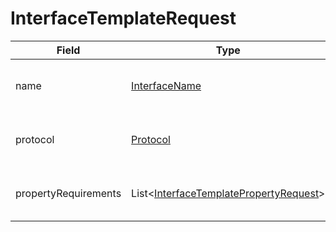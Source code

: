 #  InterfaceTemplateRequest

Field | Type | Mandatory | Description
--- | --- | --- | ---
name | [InterfaceName](../primitives.md#interfacename) | yes | Unique name of the interface template.
protocol | [Protocol](../primitives.md#protocol) | yes | Protocol of the interface template.
propertyRequirements | List<[InterfaceTemplatePropertyRequest](../data-models/interface-template-property-request.md)> | yes | Properties of the interface template.